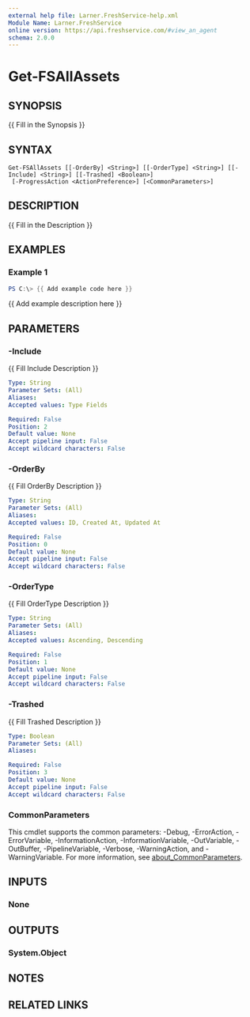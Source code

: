 ```yaml
---
external help file: Larner.FreshService-help.xml
Module Name: Larner.FreshService
online version: https://api.freshservice.com/#view_an_agent
schema: 2.0.0
---
```


# Get-FSAllAssets

## SYNOPSIS

{{ Fill in the Synopsis }}

## SYNTAX

```text
Get-FSAllAssets [[-OrderBy] <String>] [[-OrderType] <String>] [[-Include] <String>] [[-Trashed] <Boolean>]
 [-ProgressAction <ActionPreference>] [<CommonParameters>]
```

## DESCRIPTION

{{ Fill in the Description }}

## EXAMPLES

### Example 1

```powershell
PS C:\> {{ Add example code here }}
```

{{ Add example description here }}

## PARAMETERS

### -Include

{{ Fill Include Description }}

```yaml
Type: String
Parameter Sets: (All)
Aliases:
Accepted values: Type Fields

Required: False
Position: 2
Default value: None
Accept pipeline input: False
Accept wildcard characters: False
```

### -OrderBy

{{ Fill OrderBy Description }}

```yaml
Type: String
Parameter Sets: (All)
Aliases:
Accepted values: ID, Created At, Updated At

Required: False
Position: 0
Default value: None
Accept pipeline input: False
Accept wildcard characters: False
```

### -OrderType

{{ Fill OrderType Description }}

```yaml
Type: String
Parameter Sets: (All)
Aliases:
Accepted values: Ascending, Descending

Required: False
Position: 1
Default value: None
Accept pipeline input: False
Accept wildcard characters: False
```

### -Trashed

{{ Fill Trashed Description }}

```yaml
Type: Boolean
Parameter Sets: (All)
Aliases:

Required: False
Position: 3
Default value: None
Accept pipeline input: False
Accept wildcard characters: False
```

### CommonParameters

This cmdlet supports the common parameters: -Debug, -ErrorAction, -ErrorVariable, -InformationAction, -InformationVariable, -OutVariable, -OutBuffer, -PipelineVariable, -Verbose, -WarningAction, and -WarningVariable. For more information, see [about_CommonParameters](http://go.microsoft.com/fwlink/?LinkID=113216).

## INPUTS

### None

## OUTPUTS

### System.Object

## NOTES

## RELATED LINKS
